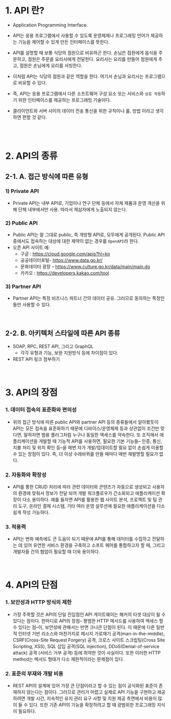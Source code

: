 
# 1. API 란?
* Application Programming Interface.
 - API는 응용 프로그램에서 사용할 수 있도록 운영체제나
프로그래밍 언어가 제공하는 기능을 제어할 수 있게 만든 인터페이스를 뜻한다.
* API를 설명할 때 보통 식당의 점원으로 비유하곤 한다. 손님은 점원에게 음식을 주문하고, 점원은 주문을 요리사에게 전달한다. 요리사는 요리를 만들어 점원에게 주고, 점원은 손님에게 요리를 서빙한다. 
* 이처럼 API는 식당의 점원과 같은 역할을 한다. 여기서 손님과 요리사는 프로그램으로 비유할 수 있다. 

* 즉, API는 응용 프로그램에서 다른 소프트웨어 구성 요소 또는 서비스와 `상호 작용`하기 위한 인터페이스를 제공하는 프로그래밍 기술이다.

* 클라이언트와 서버 사이의 데이터 전송 통신을 위한 규칙이나 룰, 방법 이라고 생각하면 편할 것 같다.   
<br><br><br>

# 2. API의 종류
## 2-1. A. 접근 방식에 따른 유형
### 1) Private API
- Private API는 내부 API로, 기업이나 연구 단체 등에서 자체 제품과 운영 개선을 위해 단체 내부에서만 사용. 따라서 제삼자에게 노출되지 않는다.

### 2) Public API
- Public API는 말 그대로 public, 즉 개방형 API로, 모두에게 공개된다. Public API 중에서도 접속하는 대상에 대한 제약이 없는 경우를 `OpenAPI`라 한다.
- 오픈 API 사이트 예:
    - 구글 : https://cloud.google.com/apis?hl=ko
    - 공공데이터포털- https://www.data.go.kr/
    - 문화데이터 광장 – https://www.culture.go.kr/data/main/main.do
    - 카카오 : https://developers.kakao.com/tool

### 3) Partner API 
- Partner API는 특정 비즈니스 파트너 간의 데이터 공유. 그러므로 동의하는 특정인들만 사용할 수 있다.
<br><br><br>
## 2-2. B. 아키텍처 스타일에 따른 API 종류
- SOAP, RPC, REST API, 그리고 GraphQL
    - 각각 유형과 기능, 보완 지원방식 등에 차이점이 있다.
- REST API 링크 첨부하기
<br><br><br>

# 3. API의 장점
### 1. 데이터 접속의 표준화와 편의성
- 위의 접근 방식에 따른 public API와 partner API 등의 종류들에서 알아봤듯이 API는 모든 접속을 표준화하기 때문에 디바이스/운영체제 등과 상관없이 조건만 맞다면, 말하자면 범용 플러그처럼 누구나 동일한 액세스를 약속한다. 또 조직에서 애플리케이션을 개발할 때 기능적 API를 사용하면, 필요한 기본 기능들– 인증, 통신, 지불 처리 및 위치 확인 등–을 매번 자가 개발/업데이트할 필요 없이 손쉽게 이용할 수 있는 장점이 있다. 즉, 더 이상 수레바퀴를 만들 때마다 매번 재발명할 필요가 없다.

### 2. 자동화와 확장성
- API를 통한 CRUD 처리에 따라 관련 데이터와 콘텐츠가 자동으로 생성되고 사용자의 환경에 맞춰서 정보가 전달 되어 개발 워크플로우가 간소화되고 애플리케이션 확장이 다소 용이하다. 예를 들자면 API를 활용한 웹 사이트 분석, 프로젝트 및 팀 관리 도구, 온라인 결제 시스템, 기타 여러 운영 설루션에 필요한 애플리케이션을 다소 쉽게 작성 가능하다.

### 3. 적용력
- API는 변화 예측에도 큰 도움이 되기 때문에 API를 통해 데이터를 수집하고 전달하는 데 있어 유연한 서비스 환경을 구축하고 소프트 웨어를 통합하고자 할 때, 그리고 개발자들 간의 협업이 필요할 때 더욱 용이하다.
<br><br><br>

# 4. API의 단점
### 1. 보안성과 HTTP 방식의 제한
- 가장 주목할 것은 API의 단일 진입점인 API 게이트웨이는 해커의 타겟 대상이 될 수 있다는 점이다. 한마디로 API의 장점– 평범한 HTTP 메서드를 사용하여 액세스 할 수 있다는 점–이, 보안성에 관해서는 반면 크나큰 단점이 된다. 이 때문에 다른 일반적 인터넷 기반 리소스와 마찬가지로 메시지 가로채기 공격(man-in-the-middle), CSRF(Cross-Site Request Forgery) 공격, 크로스 사이트 스크립팅(Cross Site Scripting, XSS), SQL 삽입 공격(SQL injection), DDoS(Denial-of-service attack) 공격 (서비스 거부 공격) 등에 취약한 것이 사실이다. 또한 이러한 HTTP method는 메서드 형태가 다소 제한적이라는 문제점이 있다.

### 2. 표준의 부재와 개발 비용
- REST API의 설계에 있어 가장 큰 단점이라고 할 수 있는 점이 공식화된 표준이 존재하지 않는다는 점이다. 그러므로 관리가 어렵고 실제로 API 기능을 구현하고 제공하려면 개발 시간, 지속적인 유지 관리 요구 사항 및 지원 제공 측면에서 비용이 많이 들 수 있다. 또한 기존 API의 기능을 확장하려고 할 때 광범위한 프로그래밍 지식이 필요하다.












